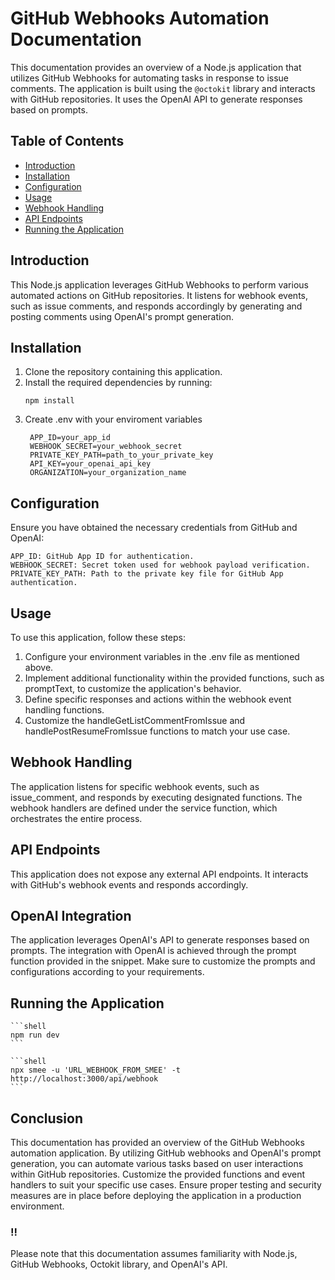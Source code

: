 # GitHub Webhooks Automation Documentation

This documentation provides an overview of a Node.js application that utilizes GitHub Webhooks for automating tasks in response to issue comments. The application is built using the `@octokit` library and interacts with GitHub repositories. It uses the OpenAI API to generate responses based on prompts.

## Table of Contents
- [Introduction](#introduction)
- [Installation](#installation)
- [Configuration](#configuration)
- [Usage](#usage)
- [Webhook Handling](#webhook-handling)
- [API Endpoints](#api-endpoints)
- [Running the Application](#running-the-application)

## Introduction
This Node.js application leverages GitHub Webhooks to perform various automated actions on GitHub repositories. It listens for webhook events, such as issue comments, and responds accordingly by generating and posting comments using OpenAI's prompt generation.

## Installation
1. Clone the repository containing this application.
2. Install the required dependencies by running:
   ```shell
   npm install
   ```
2. Create .env with your enviroment variables
   ```shell
    APP_ID=your_app_id
    WEBHOOK_SECRET=your_webhook_secret
    PRIVATE_KEY_PATH=path_to_your_private_key
    API_KEY=your_openai_api_key
    ORGANIZATION=your_organization_name
    ```
## Configuration

Ensure you have obtained the necessary credentials from GitHub and OpenAI:

    APP_ID: GitHub App ID for authentication.
    WEBHOOK_SECRET: Secret token used for webhook payload verification.
    PRIVATE_KEY_PATH: Path to the private key file for GitHub App authentication.

## Usage

To use this application, follow these steps:

1. Configure your environment variables in the .env file as mentioned above.
2. Implement additional functionality within the provided functions, such as promptText, to customize the application's behavior.
3. Define specific responses and actions within the webhook event handling functions.
4. Customize the handleGetListCommentFromIssue and handlePostResumeFromIssue functions to match your use case.

## Webhook Handling

The application listens for specific webhook events, such as issue_comment, and responds by executing designated functions. The webhook handlers are defined under the service function, which orchestrates the entire process.

## API Endpoints

This application does not expose any external API endpoints. It interacts with GitHub's webhook events and responds accordingly.

## OpenAI Integration

The application leverages OpenAI's API to generate responses based on prompts. The integration with OpenAI is achieved through the prompt function provided in the snippet. Make sure to customize the prompts and configurations according to your requirements.

## Running the Application

    ```shell
    npm run dev 
    ```

    ```shell
    npx smee -u 'URL_WEBHOOK_FROM_SMEE' -t http://localhost:3000/api/webhook
    ```

## Conclusion

This documentation has provided an overview of the GitHub Webhooks automation application. By utilizing GitHub webhooks and OpenAI's prompt generation, you can automate various tasks based on user interactions within GitHub repositories. Customize the provided functions and event handlers to suit your specific use cases. Ensure proper testing and security measures are in place before deploying the application in a production environment.

### !!
Please note that this documentation assumes familiarity with Node.js, GitHub Webhooks, Octokit library, and OpenAI's API.